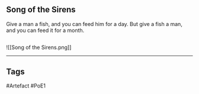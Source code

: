 ## Song of the Sirens
Give a man a fish, and you can feed him for a day.
But give a fish a man, and you can feed it for a month.
##
![[Song of the Sirens.png]]

---
## Tags
#Artefact
#PoE1